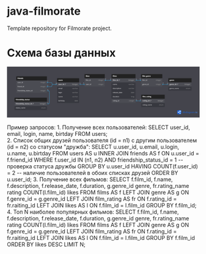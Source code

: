 # java-filmorate
Template repository for Filmorate project.

# Схема базы данных
![Схема БД](/src/main/resources/Filmorate.png)

Пример запросов:
    1. Получение всех пользователей:
        SELECT user_id,
               email,
               login,
               name,
               birtday
        FROM users;            
    2. Список общих друзей пользователя (id = n1) с другим пользователем (id = n2) cо статусом "дружба":
        SELECT u.user_id,
               u.email,
               u.login,
               u.name,
               u.birtday
        FROM users AS u
        INNER JOIN friends AS f ON u.user_id = f.friend_id
        WHERE f.user_id IN (n1, n2)
        AND friendship_status_id = 1 -- проверка статуса дружбы
        GROUP BY u.user_id
        HAVING COUNT(f.user_id) = 2 -- наличие пользователей в обоих списках друзей
        ORDER BY u.user_id;
    3. Получение всех фильмов:
        SELECT f.film_id,
               f.name,
               f.description,
               f.release_date,
               f.duration,
               g.genre_id genre,
               fr.rating_name rating
               COUNT(l.film_id) likes
        FROM films AS f
        LEFT JOIN genre AS g ON f.genre_id = g.genre_id
        LEFT JOIN film_rating AS fr ON f.rating_id = fr.raiting_id
        LEFT JOIN likes AS l ON f.film_id = l.film_id
        GROUP BY f.film_id;
    4. Топ N наиболее популярных фильмов:
        SELECT f.film_id,
               f.name,
               f.description,
               f.release_date,
               f.duration,
               g.genre_id genre,
               fr.rating_name rating
               COUNT(l.film_id) likes
        FROM films AS f
        LEFT JOIN genre AS g ON f.genre_id = g.genre_id
        LEFT JOIN film_rating AS fr ON f.rating_id = fr.raiting_id
        LEFT JOIN likes AS l ON f.film_id = l.film_id
        GROUP BY f.film_id
        ORDER BY likes DESC
        LIMIT N;
